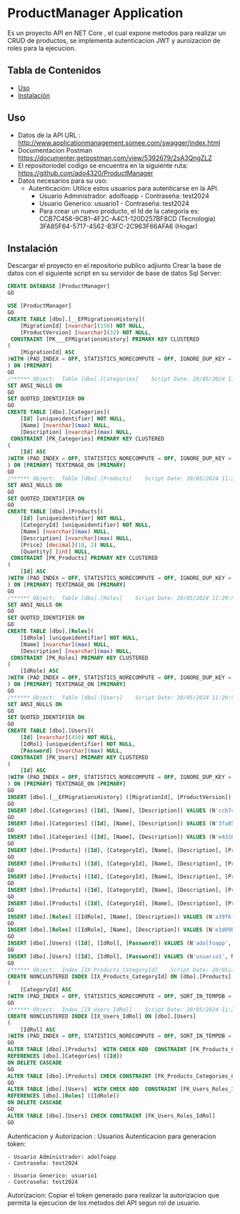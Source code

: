 # ProductManager Application 

Es un proyecto API en NET Core , el cual expone metodos para realizar un CRUD de productos, se implementa autenticacion JWT y auroizacion de roles para la ejecucion.

## Tabla de Contenidos

- [Uso](#uso)
- [Instalación](#instalación)

## Uso

- Datos de la API 
  URL : http://www.applicationmanagement.somee.com/swagger/index.html
- Documentacion Postman
  https://documenter.getpostman.com/view/5392679/2sA3QngZLZ
- El repositoriodel codigo se encuentra en la siguiente ruta:
  https://github.com/ado4320/ProductManager
- Datos necesarios para su uso:
    - Autenticación: Utilice estos usuarios para autenticarse en la API.
        - Usuario Administrador: adolfoapp - Contraseña: test2024
        - Usuario Generico: usuario1 - Contraseña: test2024 
        - Para crear un nuevo producto, el Id de la categoría es: CCB7C456-9CB1-4F2C-A4C1-120D257BF8CD   (Tecnologia)
                                                                  3FA85F64-5717-4562-B3FC-2C963F66AFA6       (Hogar)

## Instalación

Descargar el proyecto en el repositorio publico adjiunto
Crear la base de datos con el siguiente script en su servidor de base de datos Sql Server:
```sql
CREATE DATABASE [ProductManager]
GO

USE [ProductManager]
GO
CREATE TABLE [dbo].[__EFMigrationsHistory](
	[MigrationId] [nvarchar](150) NOT NULL,
	[ProductVersion] [nvarchar](32) NOT NULL,
 CONSTRAINT [PK___EFMigrationsHistory] PRIMARY KEY CLUSTERED 
(
	[MigrationId] ASC
)WITH (PAD_INDEX = OFF, STATISTICS_NORECOMPUTE = OFF, IGNORE_DUP_KEY = OFF, ALLOW_ROW_LOCKS = ON, ALLOW_PAGE_LOCKS = ON, OPTIMIZE_FOR_SEQUENTIAL_KEY = OFF) ON [PRIMARY]
) ON [PRIMARY]
GO
/****** Object:  Table [dbo].[Categories]    Script Date: 20/05/2024 11:29:52 p. m. ******/
SET ANSI_NULLS ON
GO
SET QUOTED_IDENTIFIER ON
GO
CREATE TABLE [dbo].[Categories](
	[Id] [uniqueidentifier] NOT NULL,
	[Name] [nvarchar](max) NULL,
	[Description] [nvarchar](max) NULL,
 CONSTRAINT [PK_Categories] PRIMARY KEY CLUSTERED 
(
	[Id] ASC
)WITH (PAD_INDEX = OFF, STATISTICS_NORECOMPUTE = OFF, IGNORE_DUP_KEY = OFF, ALLOW_ROW_LOCKS = ON, ALLOW_PAGE_LOCKS = ON, OPTIMIZE_FOR_SEQUENTIAL_KEY = OFF) ON [PRIMARY]
) ON [PRIMARY] TEXTIMAGE_ON [PRIMARY]
GO
/****** Object:  Table [dbo].[Products]    Script Date: 20/05/2024 11:29:52 p. m. ******/
SET ANSI_NULLS ON
GO
SET QUOTED_IDENTIFIER ON
GO
CREATE TABLE [dbo].[Products](
	[Id] [uniqueidentifier] NOT NULL,
	[CategoryId] [uniqueidentifier] NOT NULL,
	[Name] [nvarchar](max) NULL,
	[Description] [nvarchar](max) NULL,
	[Price] [decimal](18, 2) NULL,
	[Quantity] [int] NULL,
 CONSTRAINT [PK_Products] PRIMARY KEY CLUSTERED 
(
	[Id] ASC
)WITH (PAD_INDEX = OFF, STATISTICS_NORECOMPUTE = OFF, IGNORE_DUP_KEY = OFF, ALLOW_ROW_LOCKS = ON, ALLOW_PAGE_LOCKS = ON, OPTIMIZE_FOR_SEQUENTIAL_KEY = OFF) ON [PRIMARY]
) ON [PRIMARY] TEXTIMAGE_ON [PRIMARY]
GO
/****** Object:  Table [dbo].[Roles]    Script Date: 20/05/2024 11:29:52 p. m. ******/
SET ANSI_NULLS ON
GO
SET QUOTED_IDENTIFIER ON
GO
CREATE TABLE [dbo].[Roles](
	[IdRole] [uniqueidentifier] NOT NULL,
	[Name] [nvarchar](max) NULL,
	[Description] [nvarchar](max) NULL,
 CONSTRAINT [PK_Roles] PRIMARY KEY CLUSTERED 
(
	[IdRole] ASC
)WITH (PAD_INDEX = OFF, STATISTICS_NORECOMPUTE = OFF, IGNORE_DUP_KEY = OFF, ALLOW_ROW_LOCKS = ON, ALLOW_PAGE_LOCKS = ON, OPTIMIZE_FOR_SEQUENTIAL_KEY = OFF) ON [PRIMARY]
) ON [PRIMARY] TEXTIMAGE_ON [PRIMARY]
GO
/****** Object:  Table [dbo].[Users]    Script Date: 20/05/2024 11:29:52 p. m. ******/
SET ANSI_NULLS ON
GO
SET QUOTED_IDENTIFIER ON
GO
CREATE TABLE [dbo].[Users](
	[Id] [nvarchar](450) NOT NULL,
	[IdRol] [uniqueidentifier] NOT NULL,
	[Password] [nvarchar](max) NULL,
 CONSTRAINT [PK_Users] PRIMARY KEY CLUSTERED 
(
	[Id] ASC
)WITH (PAD_INDEX = OFF, STATISTICS_NORECOMPUTE = OFF, IGNORE_DUP_KEY = OFF, ALLOW_ROW_LOCKS = ON, ALLOW_PAGE_LOCKS = ON, OPTIMIZE_FOR_SEQUENTIAL_KEY = OFF) ON [PRIMARY]
) ON [PRIMARY] TEXTIMAGE_ON [PRIMARY]
GO
INSERT [dbo].[__EFMigrationsHistory] ([MigrationId], [ProductVersion]) VALUES (N'20240520172030_FirtsMigration', N'6.0.30')
GO
INSERT [dbo].[Categories] ([Id], [Name], [Description]) VALUES (N'ccb7c456-9cb1-4f2c-a4c1-120d257bf8cd', N'Tecnologia', N'Productos de tecnologia')
GO
INSERT [dbo].[Categories] ([Id], [Name], [Description]) VALUES (N'3fa85f64-5717-4562-b3fc-2c963f66afa6', N'Hogar', N'Productos hogar')
GO
INSERT [dbo].[Categories] ([Id], [Name], [Description]) VALUES (N'e4316ce0-0adc-4720-bb36-5bf30f339039', N'Asesoria', N'Productos de asesoria')
GO
INSERT [dbo].[Products] ([Id], [CategoryId], [Name], [Description], [Price], [Quantity]) VALUES (N'463dcb37-b894-4d37-a694-1357c6237393', N'3fa85f64-5717-4562-b3fc-2c963f66afa6', N'Celular', N'Celulares', CAST(800000.00 AS Decimal(18, 2)), 50)
GO
INSERT [dbo].[Products] ([Id], [CategoryId], [Name], [Description], [Price], [Quantity]) VALUES (N'dbdf8eb1-fbd3-404e-9a28-23f3c1a99801', N'3fa85f64-5717-4562-b3fc-2c963f66afa6', N'TV', N'Televisor', CAST(1000.00 AS Decimal(18, 2)), 50)
GO
INSERT [dbo].[Products] ([Id], [CategoryId], [Name], [Description], [Price], [Quantity]) VALUES (N'402118b0-ed05-4956-bed8-2b715e7359c1', N'3fa85f64-5717-4562-b3fc-2c963f66afa6', N'string', N'string', CAST(0.00 AS Decimal(18, 2)), 0)
GO
INSERT [dbo].[Products] ([Id], [CategoryId], [Name], [Description], [Price], [Quantity]) VALUES (N'98f2c992-866f-498e-a101-3d537ae8fd0e', N'3fa85f64-5717-4562-b3fc-2c963f66afa6', N'testToken', N'test', CAST(4.00 AS Decimal(18, 2)), 4)
GO
INSERT [dbo].[Products] ([Id], [CategoryId], [Name], [Description], [Price], [Quantity]) VALUES (N'bc8187b1-0d1e-4637-9ed0-a1cb05a20c3f', N'3fa85f64-5717-4562-b3fc-2c963f66afa6', N'Nevera', N'Nevera 20lt', CAST(1000.00 AS Decimal(18, 2)), 50)
GO
INSERT [dbo].[Roles] ([IdRole], [Name], [Description]) VALUES (N'a39f6ff5-d2cb-4fe8-998b-690b6e8f2a97', N'generico', N'Perfil generico de la aplicación')
GO
INSERT [dbo].[Roles] ([IdRole], [Name], [Description]) VALUES (N'e1d09b7c-f8e0-41cc-9d42-a4cb182e27db', N'Administrador', N'Perfil Aministrador de la aplicación')
GO
INSERT [dbo].[Users] ([Id], [IdRol], [Password]) VALUES (N'adolfoapp', N'e1d09b7c-f8e0-41cc-9d42-a4cb182e27db', N'test2024')
GO
INSERT [dbo].[Users] ([Id], [IdRol], [Password]) VALUES (N'usuario1', N'a39f6ff5-d2cb-4fe8-998b-690b6e8f2a97', N'test2024')
GO
/****** Object:  Index [IX_Products_CategoryId]    Script Date: 20/05/2024 11:29:53 p. m. ******/
CREATE NONCLUSTERED INDEX [IX_Products_CategoryId] ON [dbo].[Products]
(
	[CategoryId] ASC
)WITH (PAD_INDEX = OFF, STATISTICS_NORECOMPUTE = OFF, SORT_IN_TEMPDB = OFF, DROP_EXISTING = OFF, ONLINE = OFF, ALLOW_ROW_LOCKS = ON, ALLOW_PAGE_LOCKS = ON, OPTIMIZE_FOR_SEQUENTIAL_KEY = OFF) ON [PRIMARY]
GO
/****** Object:  Index [IX_Users_IdRol]    Script Date: 20/05/2024 11:29:53 p. m. ******/
CREATE NONCLUSTERED INDEX [IX_Users_IdRol] ON [dbo].[Users]
(
	[IdRol] ASC
)WITH (PAD_INDEX = OFF, STATISTICS_NORECOMPUTE = OFF, SORT_IN_TEMPDB = OFF, DROP_EXISTING = OFF, ONLINE = OFF, ALLOW_ROW_LOCKS = ON, ALLOW_PAGE_LOCKS = ON, OPTIMIZE_FOR_SEQUENTIAL_KEY = OFF) ON [PRIMARY]
GO
ALTER TABLE [dbo].[Products]  WITH CHECK ADD  CONSTRAINT [FK_Products_Categories_CategoryId] FOREIGN KEY([CategoryId])
REFERENCES [dbo].[Categories] ([Id])
ON DELETE CASCADE
GO
ALTER TABLE [dbo].[Products] CHECK CONSTRAINT [FK_Products_Categories_CategoryId]
GO
ALTER TABLE [dbo].[Users]  WITH CHECK ADD  CONSTRAINT [FK_Users_Roles_IdRol] FOREIGN KEY([IdRol])
REFERENCES [dbo].[Roles] ([IdRole])
ON DELETE CASCADE
GO
ALTER TABLE [dbo].[Users] CHECK CONSTRAINT [FK_Users_Roles_IdRol]
GO
```

Autenticacion y Autorizacion :
Usuarios Autenticacion para generacion token:

    - Usuario Administrador: adolfoapp 
    - Contraseña: test2024 
      
    - Usuario Generico: usuario1
    - Contraseña: test2024 

Autorizacion: Copiar el token generado para realizar la autorizacion que permita la ejecucion de los metodos del API segun rol de usuario.
